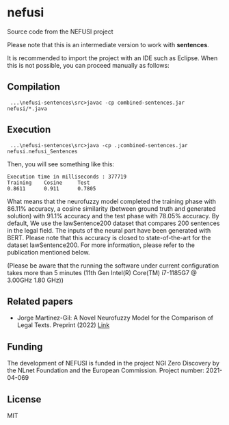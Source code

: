 # nefusi
 Source code from the NEFUSI project
 
 Please note that this is an intermediate version to work with <b>sentences</b>.
 
 It is recommended to import the project with an IDE such as Eclipse. When this is not possible, you can proceed manually as follows:
 
 ## Compilation
 ``` ...\nefusi-sentences\src>javac -cp combined-sentences.jar nefusi/*.java```
 
 ## Execution
 ``` ...\nefusi-sentences\src>java -cp .;combined-sentences.jar nefusi.nefusi_Sentences```
 
 Then, you will see something like this:
 ```
 Execution time in milliseconds : 377719
 Training    Cosine   	Test
 0.8611 	 0.911      0.7805
 ```
 
 What means that the neurofuzzy model completed the training phase with 86.11% accuracy, a cosine similarity (between ground truth and generated solution) with 91.1% accuracy and the test phase with 78.05% accuracy. By default, We use the lawSentence200 dataset that compares 200 sentences in the legal field. The inputs of the neural part have been generated with BERT. Please note that this accuracy is closed to state-of-the-art for the dataset lawSentence200. For more information, please refer to the publication mentioned below.
 
 (Please be aware that the running the software under current configuration takes more than 5 minutes (11th Gen Intel(R) Core(TM) i7-1185G7 @ 3.00GHz   1.80 GHz))
 
  ## Related papers
 - Jorge Martinez-Gil: A Novel Neurofuzzy Model for the Comparison of Legal Texts. Preprint (2022)
 [Link](http://eprints.rclis.org/43487/1/legal_neurofuzzy.pdf)

 
  ## Funding
  The development of NEFUSI is funded in the project NGI Zero Discovery by the NLnet Foundation and the European Commission. Project number: 2021-04-069
 
  ## License
  MIT